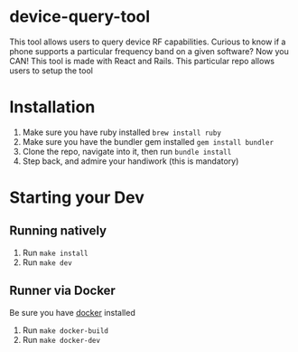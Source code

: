 # device-query-tool
This tool allows users to query device RF capabilities. Curious to know if a phone supports a particular frequency band on a given software? Now you CAN! This tool is made with React and Rails. This particular repo allows users to setup the tool

# Installation

1. Make sure you have ruby installed `brew install ruby`
2. Make sure you have the bundler gem installed `gem install bundler`
3. Clone the repo, navigate into it, then run `bundle install`
4. Step back, and admire your handiwork (this is mandatory)

# Starting your Dev

## Running natively

1. Run `make install`
1. Run `make dev`


## Runner via Docker

Be sure you have [docker](https://www.docker.com/products/docker-desktop/) installed 

1. Run `make docker-build`
1. Run `make docker-dev`
